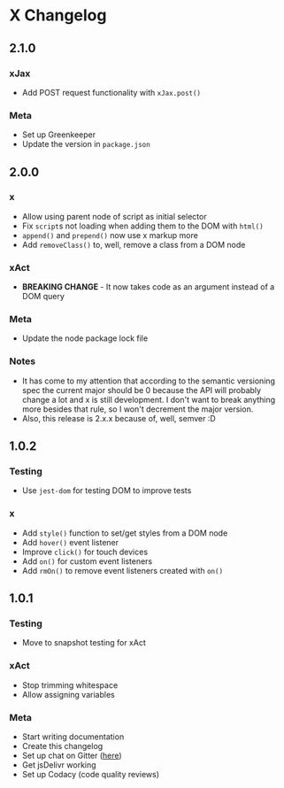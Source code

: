 # X Changelog

## 2.1.0

### xJax

- Add POST request functionality with `xJax.post()`

### Meta

- Set up Greenkeeper
- Update the version in `package.json`

## 2.0.0

### x

- Allow using parent node of script as initial selector
- Fix `script`s not loading when adding them to the DOM with `html()`
- `append()` and `prepend()` now use x markup more
- Add `removeClass()` to, well, remove a class from a DOM node

### xAct

- **BREAKING CHANGE** -  It now takes code as an argument instead of a DOM query

### Meta

- Update the node package lock file

### Notes

- It has come to my attention that according to the semantic versioning spec the current major should be 0 because the API will probably change a lot and x is still development. I don't want to break anything more besides that rule, so I won't decrement the major version.
- Also, this release is 2.x.x because of, well, semver :D

## 1.0.2

### Testing

- Use `jest-dom` for testing DOM to improve tests

### x

- Add `style()` function to set/get styles from a DOM node
- Add `hover()` event listener
- Improve `click()` for touch devices
- Add `on()` for custom event listeners
- Add `rmOn()` to remove event listeners created with `on()`

## 1.0.1

### Testing

- Move to snapshot testing for xAct

### xAct

- Stop trimming whitespace
- Allow assigning variables

### Meta

- Start writing documentation
- Create this changelog
- Set up chat on Gitter ([here](https://gitter.im/thexproject/Lobby))
- Get jsDelivr working
- Set up Codacy (code quality reviews)